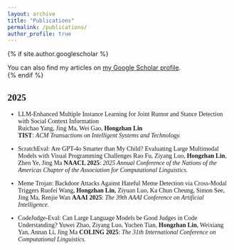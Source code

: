 ```yaml
---
layout: archive
title: "Publications"
permalink: /publications/
author_profile: true
---
```


{% if site.author.googlescholar %}
  <div class="wordwrap">You can also find my articles on <a href="{{site.author.googlescholar}}">my Google Scholar profile</a>.</div>
{% endif %}

<span style="font-family: 'euclid';">

## 2025
- LLM-Enhanced Multiple Instance Learning for Joint Rumor and Stance Detection with Social Context Information  
  Ruichao Yang, Jing Ma, Wei Gao, **Hongzhan Lin**  
  **TIST**: *ACM Transactions on Intelligent Systems and Technology.*

- ScratchEval: Are GPT-4o Smarter than My Child? Evaluating Large Multimodal Models with Visual Programming Challenges
  Rao Fu, Ziyang Luo, **Hongzhan Lin**, Zhen Ye, Jing Ma
  **NAACL 2025**: *2025 Annual Conference of the Nations of the Americas Chapter of the Association for Computational Linguistics.*

- Meme Trojan: Backdoor Attacks Against Hateful Meme Detection via Cross-Modal Triggers
  Ruofei Wang, **Hongzhan Lin**, Ziyuan Luo, Ka Chun Cheung, Simon See, Jing Ma, Renjie Wan
  **AAAI 2025**: *The 39th AAAI Conference on Artificial Intelligence.*

- CodeJudge-Eval: Can Large Language Models be Good Judges in Code Understanding?
  Yuwei Zhao, Ziyang Luo, Yuchen Tian, **Hongzhan Lin**, Weixiang Yan, Annan Li, Jing Ma
  **COLING 2025**: *The 31th International Conference on Computational Linguistics.*


<span>
